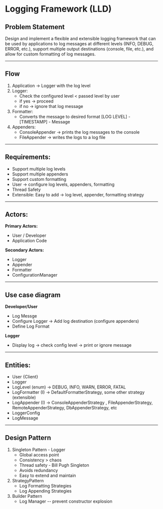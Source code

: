 # Logging Framework (LLD)

## Problem Statement
Design and implement a flexible and extensible logging framework that can be used by applications to log messages at different levels (INFO, DEBUG, ERROR, etc.), support multiple output destinations (console, file, etc.), and allow for custom formatting of log messages.

---

## Flow
1. Application -> Logger with the log level
2. Logger:
   - Check the configured level < passed level by user 
   - if yes -> proceed
   - if no -> ignore that log message
3. Formatter:
    - Converts the message to desired format [LOG LEVEL] - [TIMESTAMP] - Message
4. Appenders:
   - ConsoleAppender -> prints the log messages to the console
   - FileAppender -> writes the logs to a log file

---

## Requirements:
- Support multiple log levels 
- Support multiple appenders
- Support custom formatting
- User -> configure log levels, appenders, formatting
- Thread Safety
- Extensible: Easy to add -> log level, appender, formatting strategy 

--- 
## Actors:
**Primary Actors:**
- User / Developer
- Application Code

**Secondary Actors:**
- Logger
- Appender
- Formatter
- ConfigurationManager

--- 
## Use case diagram
**Developer/User**
- Log Messge
- Configure Logger -> Add log destination (configure appenders)
- Define Log Format

**Logger**
- Display log -> check config level -> print or ignore message

---
## Entities:
- User {Client}
- Logger 
- LogLevel (enum) -> DEBUG, INFO, WARN, ERROR, FATAL
- LogFormatter (I) -> DefaultFormatterStrategy, some other strategy (extensible)
- LogAppender (I) -> ConsoleAppenderStrategy , FileAppenderStrategy, RemoteAppenderStrategy, DbAppenderStrategy, etc 
- LoggerConfig
- LogMessage 

----
## Design Pattern
1. Singleton Pattern - Logger
   - Global access point
   - Consistency > chaos
   - Thread safety - Bill Pugh Singleton
   - Avoids redundancy
   - Easy to extend and maintain
2. StrategyPattern
    - Log Formatting Strategies
    - Log Appending Strategies
3. Builder Pattern
    - Log Manager -- prevent constructor explosion